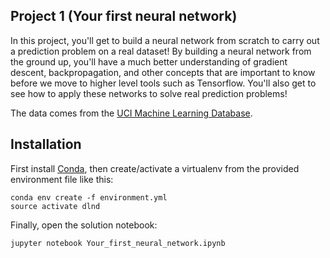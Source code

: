 ## Project 1 (Your first neural network)

In this project, you'll get to build a neural network from scratch to carry out a prediction problem on a real dataset! By building a neural network from the ground up, you'll have a much better understanding of gradient descent, backpropagation, and other concepts that are important to know before we move to higher level tools such as Tensorflow. You'll also get to see how to apply these networks to solve real prediction problems!

The data comes from the [UCI Machine Learning Database](https://archive.ics.uci.edu/ml/datasets/Bike+Sharing+Dataset).

## Installation
First install [Conda](https://conda.io/docs/user-guide/install/index.html), then create/activate a virtualenv from the provided environment file like this:

```
conda env create -f environment.yml
source activate dlnd 
```

Finally, open the solution notebook:
```
jupyter notebook Your_first_neural_network.ipynb 
```

